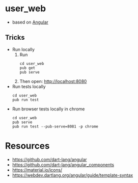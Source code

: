 # user_web

 * based on [Angular](https://webdev.dartlang.org/angular/)

## Tricks

 * Run locally
    1. Run
        ```shell
        cd user_web
        pub get
        pub serve
        ```
    2. Then open: [http://localhost:8080](http://localhost:8080) 
 * Run tests locally
    ```shell
    cd user_web
    pub run test
    ```
 * Run browser tests locally in chrome
    ```shell
    cd user_web
    pub serve
    pub run test --pub-serve=8081 -p chrome
    ```

# Resources
  * https://github.com/dart-lang/angular
  * https://github.com/dart-lang/angular_components
  * https://material.io/icons/
  * https://webdev.dartlang.org/angular/guide/template-syntax
  
